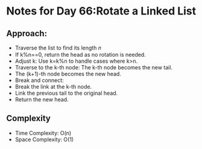 # Notes for Day 66:Rotate a Linked List

## Approach:

- Traverse the list to find its length 𝑛 
- If k%n==0, return the head as no rotation is needed.
- Adjust k: Use k=k%n to handle cases where k>n. 
- Traverse to the k-th node: The k-th node becomes the new tail.
- The (k+1)-th node becomes the new head.
- Break and connect:
- Break the link at the k-th node.
- Link the previous tail to the original head.
- Return the new head.

## Complexity

- Time Complexity: O(n)
- Space Complexity: O(1)
